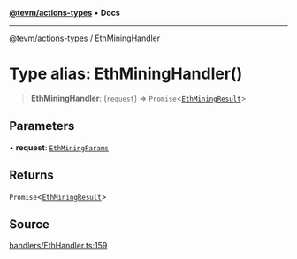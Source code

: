 [**@tevm/actions-types**](../README.md) • **Docs**

***

[@tevm/actions-types](../globals.md) / EthMiningHandler

# Type alias: EthMiningHandler()

> **EthMiningHandler**: (`request`) => `Promise`\<[`EthMiningResult`](EthMiningResult.md)\>

## Parameters

• **request**: [`EthMiningParams`](EthMiningParams.md)

## Returns

`Promise`\<[`EthMiningResult`](EthMiningResult.md)\>

## Source

[handlers/EthHandler.ts:159](https://github.com/evmts/tevm-monorepo/blob/main/packages/actions-types/src/handlers/EthHandler.ts#L159)
